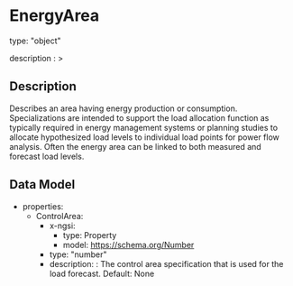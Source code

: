 # EnergyArea
type: "object"
description : >
## Description
Describes an area having energy production or consumption.  Specializations are intended to support the load allocation function as typically required in energy management systems or planning studies to allocate hypothesized load levels to individual load points for power flow analysis.  Often the energy area can be linked to both measured and forecast load levels.

## Data Model
  - properties:
    - ControlArea:
      - x-ngsi:
        - type: Property
        - model: https://schema.org/Number
      - type: "number"
      - description: : The control area specification that is used for the load forecast. Default: None
